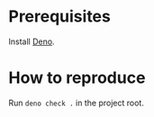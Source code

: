 # Prerequisites

Install [Deno](https://docs.deno.com/runtime/getting_started/installation/).

# How to reproduce

Run `deno check .` in the project root.
